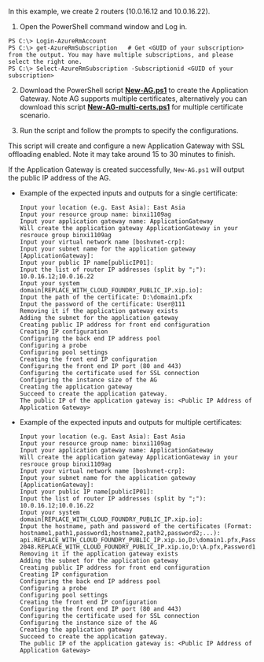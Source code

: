 In this example, we create 2 routers (10.0.16.12 and 10.0.16.22).

1. Open the PowerShell command window and Log in.

  ```
  PS C:\> Login-AzureRmAccount
  PS C:\> get-AzureRmSubscription	# Get <GUID of your subscription> from the output. You may have multiple subscriptions, and please select the right one.
  PS C:\> Select-AzureRmSubscription -Subscriptionid <GUID of your subscription>
  ```

2. Download the PowerShell script [**New-AG.ps1**](./powershell/New-AG.ps1) to create the Application Gateway. Note AG supports multiple certificates, alternatively you can download this script [**New-AG-multi-certs.ps1**](./powershell/New-AG-multi-certs.ps1) for multiple certificate scenario.

3. Run the script and follow the prompts to specify the configurations.

  This script will create and configure a new Application Gateway with SSL offloading enabled. Note it may take around 15 to 30 minutes to finish.

  If the Application Gateway is created successfully, `New-AG.ps1` will output the public IP address of the AG.

  * Example of the expected inputs and outputs for a single certificate:

    ```
    Input your location (e.g. East Asia): East Asia
    Input your resource group name: binxi1109ag
    Input your application gateway name: ApplicationGateway
    Will create the application gateway ApplicationGateway in your resrouce group binxi1109ag
    Input your virtual network name [boshvnet-crp]:
    Input your subnet name for the application gateway [ApplicationGateway]: 
    Input your public IP name[publicIP01]: 
    Input the list of router IP addresses (split by ";"): 10.0.16.12;10.0.16.22
    Input your system domain[REPLACE_WITH_CLOUD_FOUNDRY_PUBLIC_IP.xip.io]: 
    Input the path of the certificate: D:\domain1.pfx
    Input the password of the certificate: User@111
    Removing it if the application gateway exists
    Adding the subnet for the application gateway
    Creating public IP address for front end configuration
    Creating IP configuration
    Configuring the back end IP address pool
    Configuring a probe
    Configuring pool settings
    Creating the front end IP configuration
    Configuring the front end IP port (80 and 443)
    Configuring the certificate used for SSL connection
    Configuring the instance size of the AG
    Creating the application gateway
    Succeed to create the application gateway.
    The public IP of the application gateway is: <Public IP Address of Application Gateway>
    ```

  * Example of the expected inputs and outputs for multiple certificates:

    ```
    Input your location (e.g. East Asia): East Asia
    Input your resource group name: binxi1109ag
    Input your application gateway name: ApplicationGateway
    Will create the application gateway ApplicationGateway in your resrouce group binxi1109ag
    Input your virtual network name [boshvnet-crp]:
    Input your subnet name for the application gateway [ApplicationGateway]: 
    Input your public IP name[publicIP01]: 
    Input the list of router IP addresses (split by ";"): 10.0.16.12;10.0.16.22
    Input your system domain[REPLACE_WITH_CLOUD_FOUNDRY_PUBLIC_IP.xip.io]: 
    Input the hostname, path and password of the certificates (Format: hostname1,path1,password1;hostname2,path2,password2;...): api.REPLACE_WITH_CLOUD_FOUNDRY_PUBLIC_IP.xip.io,D:\domain1.pfx,Password1;game-2048.REPLACE_WITH_CLOUD_FOUNDRY_PUBLIC_IP.xip.io,D:\A.pfx,Password1;demo.REPLACE_WITH_CLOUD_FOUNDRY_PUBLIC_IP.xip.io,D:\B.pfx,Password2
    Removing it if the application gateway exists
    Adding the subnet for the application gateway
    Creating public IP address for front end configuration
    Creating IP configuration
    Configuring the back end IP address pool
    Configuring a probe
    Configuring pool settings
    Creating the front end IP configuration
    Configuring the front end IP port (80 and 443)
    Configuring the certificate used for SSL connection
    Configuring the instance size of the AG
    Creating the application gateway
    Succeed to create the application gateway.
    The public IP of the application gateway is: <Public IP Address of Application Gateway>
    ```